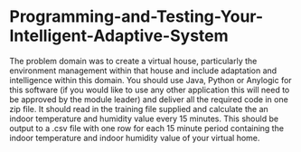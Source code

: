 # Programming-and-Testing-Your-Intelligent-Adaptive-System
The problem domain was to create a virtual house, particularly the environment management within that house and include adaptation and intelligence within this domain.
You should use Java, Python or Anylogic for this software (if you would like to use any other application this will need to be approved by the module leader) and
deliver all the required code in one zip file. It should read in the training file supplied and calculate the an indoor temperature and humidity value every 15 minutes. This
should be output to a .csv file with one row for each 15 minute period containing the indoor temperature and indoor humidity value of your virtual home.
